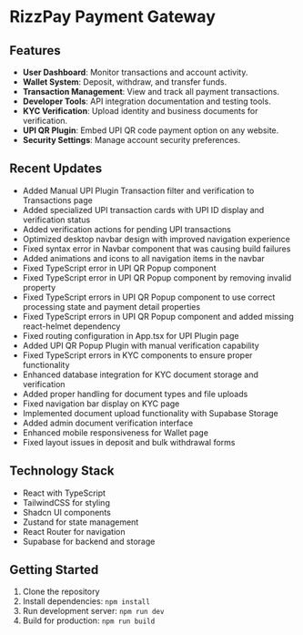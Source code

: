 
# RizzPay Payment Gateway

## Features

- **User Dashboard**: Monitor transactions and account activity.
- **Wallet System**: Deposit, withdraw, and transfer funds.
- **Transaction Management**: View and track all payment transactions.
- **Developer Tools**: API integration documentation and testing tools.
- **KYC Verification**: Upload identity and business documents for verification.
- **UPI QR Plugin**: Embed UPI QR code payment option on any website.
- **Security Settings**: Manage account security preferences.

## Recent Updates

- Added Manual UPI Plugin Transaction filter and verification to Transactions page
- Added specialized UPI transaction cards with UPI ID display and verification status
- Added verification actions for pending UPI transactions
- Optimized desktop navbar design with improved navigation experience
- Fixed syntax error in Navbar component that was causing build failures
- Added animations and icons to all navigation items in the navbar
- Fixed TypeScript error in UPI QR Popup component
- Fixed TypeScript error in UPI QR Popup component by removing invalid property
- Fixed TypeScript errors in UPI QR Popup component to use correct processing state and payment detail properties
- Fixed TypeScript errors in UPI QR Popup component and added missing react-helmet dependency
- Fixed routing configuration in App.tsx for UPI Plugin page
- Added UPI QR Popup Plugin with manual verification capability
- Fixed TypeScript errors in KYC components to ensure proper functionality
- Enhanced database integration for KYC document storage and verification
- Added proper handling for document types and file uploads
- Fixed navigation bar display on KYC page
- Implemented document upload functionality with Supabase Storage
- Added admin document verification interface
- Enhanced mobile responsiveness for Wallet page
- Fixed layout issues in deposit and bulk withdrawal forms

## Technology Stack

- React with TypeScript
- TailwindCSS for styling
- Shadcn UI components
- Zustand for state management
- React Router for navigation
- Supabase for backend and storage

## Getting Started

1. Clone the repository
2. Install dependencies: `npm install`
3. Run development server: `npm run dev`
4. Build for production: `npm run build`
